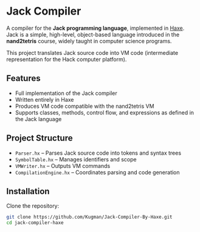 # Jack Compiler

A compiler for the **Jack programming language**, implemented in [Haxe](https://haxe.org/).  
Jack is a simple, high-level, object-based language introduced in the **nand2tetris** course, widely taught in computer science programs.  

This project translates Jack source code into VM code (intermediate representation for the Hack computer platform).

## Features
- Full implementation of the Jack compiler
- Written entirely in Haxe
- Produces VM code compatible with the nand2tetris VM
- Supports classes, methods, control flow, and expressions as defined in the Jack language

## Project Structure
- `Parser.hx` – Parses Jack source code into tokens and syntax trees
- `SymbolTable.hx` – Manages identifiers and scope
- `VMWriter.hx` – Outputs VM commands
- `CompilationEngine.hx` – Coordinates parsing and code generation

## Installation
Clone the repository:

```bash
git clone https://github.com/Kugman/Jack-Compiler-By-Haxe.git
cd jack-compiler-haxe
